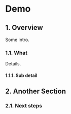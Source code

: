 # Demo

## 1. Overview
Some intro.

### 1.1. What
Details.

#### 1.1.1. Sub detail

## 2. Another Section

### 2.1. Next steps
